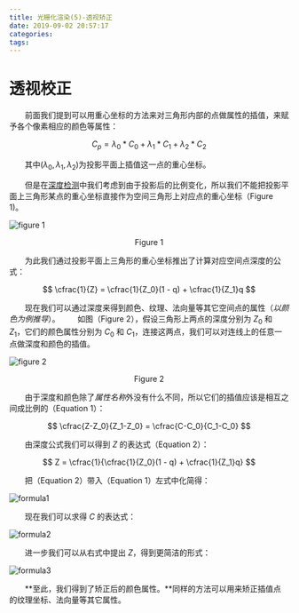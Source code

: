```yaml
---
title: 光栅化渲染(5)-透视矫正
date: 2019-09-02 20:57:17
categories:
tags:
---
```


# 透视校正
　　前面我们提到可以用重心坐标的方法来对三角形内部的点做属性的插值，来赋予各个像素相应的颜色等属性：

$$
C_p = \lambda_0 * C_0 + \lambda_1 * C_1 + \lambda_2 * C_2
$$

　　其中$(\lambda_0, \lambda_1, \lambda_2)$为投影平面上插值这一点的重心坐标。

　　但是在[深度检测](https://ain-crad.github.io/2019/08/27/%E5%85%89%E6%A0%85%E5%8C%96%E6%B8%B2%E6%9F%93-4-%E6%B7%B1%E5%BA%A6%E6%A3%80%E6%B5%8B/#more)中我们考虑到由于投影后的比例变化，所以我们不能把投影平面上三角形某点的重心坐标直接作为空间三角形上对应点的重心坐标（Figure 1)。

![figure 1](/figure1.png)
<center>Figure 1</center>

　　为此我们通过投影平面上三角形的重心坐标推出了计算对应空间点深度的公式：

$$
\cfrac{1}{Z} = \cfrac{1}{Z_0}(1 - q) + \cfrac{1}{Z_1}q
$$

　　现在我们可以通过深度来得到颜色、纹理、法向量等其它空间点的属性（*以颜色为例推导*）。
　　如图（Figure 2），假设三角形上两点的深度分别为 $Z_0$ 和 $Z_1$，它们的颜色属性分别为 $C_0$ 和 $C_1$，连接这两点，我们可以对连线上的任意一点做深度和颜色的插值。

![figure 2](/figure2.png)
<center>Figure 2</center>

　　由于深度和颜色除了*属性名称*外没有什么不同，所以它们的插值应该是相互之间成比例的（Equation 1）：

$$
\cfrac{Z-Z_0}{Z_1-Z_0} = \cfrac{C-C_0}{C_1-C_0}
$$

　　由深度公式我们可以得到 $Z$ 的表达式（Equation 2）：

$$
Z = \cfrac{1}{\cfrac{1}{Z_0}(1 - q) + \cfrac{1}{Z_1}q}
$$

　　把（Equation 2）带入（Equation 1）左式中化简得：

![formula1](/formula1.png)

　　现在我们可以求得 $C$ 的表达式：

![formula2](/formula2.png)

　　进一步我们可以从右式中提出 $Z$，得到更简洁的形式：

![formula3](/formula3.png)

　　**至此，我们得到了矫正后的颜色属性。**同样的方法可以用来矫正插值点的纹理坐标、法向量等其它属性。